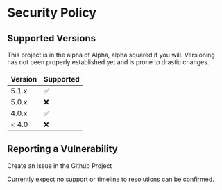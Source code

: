 # Security Policy

## Supported Versions

This project is in the alpha of Alpha, alpha squared if you will. Versioning has not been properly established yet 
and is prone to drastic changes.

| Version | Supported          |
| ------- | ------------------ |
| 5.1.x   | :white_check_mark: |
| 5.0.x   | :x:                |
| 4.0.x   | :white_check_mark: |
| < 4.0   | :x:                |

## Reporting a Vulnerability

Create an issue in the Github Project

Currently expect no support or timeline to resolutions can be confirmed.

